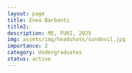 ```yaml
---
layout: page
title: Enea Barbanti
title2: 
description: ME, FURI, 2025
img: assets/img/headshots/sundevil.jpg
importance: 2
category: Undergraduates
status: active
---
```



